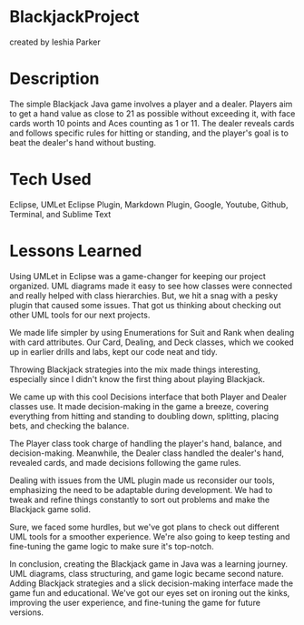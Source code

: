 # BlackjackProject
created by Ieshia Parker
# Description
The simple Blackjack Java game involves a player and a dealer. Players aim to get a hand value as close to 21 as possible without exceeding it, with face cards worth 10 points and Aces counting as 1 or 11. The dealer reveals cards and follows specific rules for hitting or standing, and the player's goal is to beat the dealer's hand without busting.
# Tech Used
Eclipse, UMLet Eclipse Plugin, Markdown Plugin, Google, Youtube, Github, Terminal, and Sublime Text
# Lessons Learned
Using UMLet in Eclipse was a game-changer for keeping our project organized. UML diagrams made it easy to see how classes were connected and really helped with class hierarchies. But, we hit a snag with a pesky plugin that caused some issues. That got us thinking about checking out other UML tools for our next projects.

We made life simpler by using Enumerations for Suit and Rank when dealing with card attributes. Our Card, Dealing, and Deck classes, which we cooked up in earlier drills and labs, kept our code neat and tidy.

Throwing Blackjack strategies into the mix made things interesting, especially since I didn't know the first thing about playing Blackjack.

We came up with this cool Decisions interface that both Player and Dealer classes use. It made decision-making in the game a breeze, covering everything from hitting and standing to doubling down, splitting, placing bets, and checking the balance.

The Player class took charge of handling the player's hand, balance, and decision-making. Meanwhile, the Dealer class handled the dealer's hand, revealed cards, and made decisions following the game rules.

Dealing with issues from the UML plugin made us reconsider our tools, emphasizing the need to be adaptable during development. We had to tweak and refine things constantly to sort out problems and make the Blackjack game solid.

Sure, we faced some hurdles, but we've got plans to check out different UML tools for a smoother experience. We're also going to keep testing and fine-tuning the game logic to make sure it's top-notch.

In conclusion, creating the Blackjack game in Java was a learning journey. UML diagrams, class structuring, and game logic became second nature. Adding Blackjack strategies and a slick decision-making interface made the game fun and educational. We've got our eyes set on ironing out the kinks, improving the user experience, and fine-tuning the game for future versions.